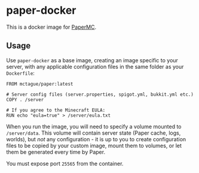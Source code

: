 # paper-docker

This is a docker image for [PaperMC](https://papermc.io).

## Usage

Use `paper-docker` as a base image, creating an image specific to your server, with any applicable configuration files
in the same folder as your `Dockerfile`:

```docker
FROM mctague/paper:latest

# Server config files (server.properties, spigot.yml, bukkit.yml etc.)
COPY . /server

# If you agree to the Minecraft EULA:
RUN echo "eula=true" > /server/eula.txt
```

When you run the image, you will need to specify a volume mounted to `/server/data`. This volume will contain server
state (Paper cache, logs, worlds), but *not* any configuration - it is up to you to create configuration files to be
copied by your custom image, mount them to volumes, or let them be generated every time by Paper.

You must expose port `25565` from the container.
